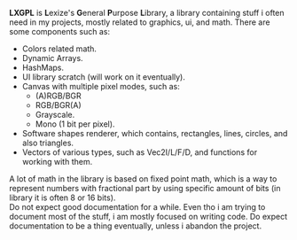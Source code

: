 **LXGPL** is **L**exize's **G**eneral **P**urpose **L**ibrary, a library containing stuff i often need in my projects, mostly related to graphics, ui, and math.
There are some components such as:
* Colors related math.
* Dynamic Arrays.
* HashMaps.
* UI library scratch (will work on it eventually).
* Canvas with multiple pixel modes, such as:
    * (A)RGB/BGR
    * RGB/BGR(A)
    * Grayscale.
    * Mono (1 bit per pixel).
* Software shapes renderer, which contains, rectangles, lines, circles, and also triangles.
* Vectors of various types, such as Vec2I/L/F/D, and functions for working with them.

A lot of math in the library is based on fixed point math, which is a way to represent numbers with fractional part by using specific amount of bits (in library it is often 8 or 16 bits).\
Do not expect good documentation for a while. Even tho i am trying to document most of the stuff, i am mostly focused on writing code. Do expect documentation to be a thing eventually, unless i abandon the project.
